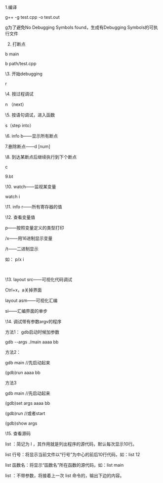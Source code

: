  

1.编译

g++ -g test.cpp -o test.out

g为了避免No Debugging Symbols found，生成有Debugging Symbols的可执行文件

 

2.  打断点

b main

 

b path/test.cpp

 

\3.  开始debugging

r

 

\4.  按过程调试

n （next）

 

\5.  按语句调试，进入函数

s（step into）

 

\6.  info b——显示所有断点

 

7.删除断点——d [num]

 

\8.  到达某断点后继续执行到下个断点

c

 

9.bt

 

\10.  watch——监视某变量

watch i

 

\11.  info r——所有寄存器的值

 

\12. 查看变量值

p——按照变量定义的类型打印

/x——用16进制显示变量

/t——二进制显示

如： p/x i

​                               

 

\13. layout src——可视化代码调试

 

Ctrl+x，a关掉界面

layout asm——可视化汇编

si——汇编界面的单步

 

\14. 调试带有参数argv的程序

方法1： gdb启动时候加参数

 

gdb --args ./main aaaa bb

 

方法2：

 

gdb main  //先启动起来

 

(gdb)run aaaa bb

 

方法3

 

gdb main  //先启动起来

 

(gdb)set args aaaa bb

 

(gdb)run //或者start

 

(gdb)show args

 

\15. 查看源码

list ：简记为 l ，其作用就是列出程序的源代码，默认每次显示10行。

list 行号：将显示当前文件以“行号”为中心的前后10行代码，如：list 12

list 函数名：将显示“函数名”所在函数的源代码，如：list main

list ：不带参数，将接着上一次 list 命令的，输出下边的内容。

 